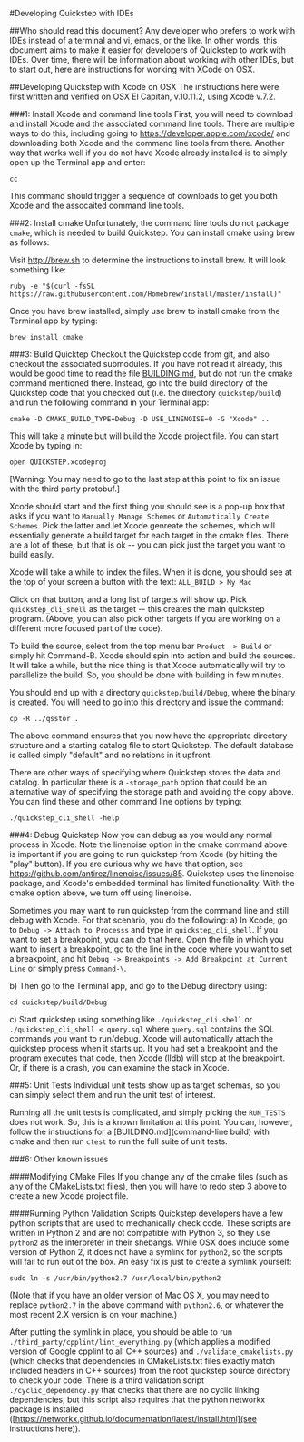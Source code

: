 #Developing Quickstep with IDEs

##Who should read this document?
Any developer who prefers to work with IDEs instead of a terminal and
vi, emacs, or the like. In other words, this document aims to make it easier
for developers of Quickstep to work with IDEs. Over time, there will be
information about working with other IDEs, but to start out, here are
instructions for working with XCode on OSX.

##Developing Quickstep with Xcode on OSX
The instructions here were first written and verified on OSX El Capitan,
v.10.11.2, using Xcode v.7.2.

###1: Install Xcode and command line tools
First, you will need to download and install Xcode and the associated command
line tools. There are multiple ways to do this, including going to
https://developer.apple.com/xcode/ and downloading both Xcode and the command
line tools from there. Another way that works well if you do not have Xcode
already installed is to simply open up the Terminal app and enter:

```
cc
```

This command should trigger a sequence of downloads to get you both Xcode
and the assocaited command line tools.

###2: Install cmake
Unfortunately, the command line tools do not package `cmake`, which is needed
to build Quickstep. You can install cmake using brew as follows:

Visit http://brew.sh to determine the instructions to install brew. It will look
something like:

```
ruby -e "$(curl -fsSL https://raw.githubusercontent.com/Homebrew/install/master/install)"
```

Once you have brew installed, simply use brew to install cmake from the
Terminal app by typing: 

```
brew install cmake
```

###3: Build Quicktep
Checkout the Quickstep code from git, and also checkout the associated submodules.
If you have not read it already, this would be good time to read the file
[BUILDING.md](BUILDING.md), but do not run the cmake command mentioned there. Instead, go
into the build directory of the Quickstep code that you checked out
(i.e. the directory `quickstep/build`) and run the following command
in your Terminal app:


```
cmake -D CMAKE_BUILD_TYPE=Debug -D USE_LINENOISE=0 -G "Xcode" ..
```

This will take a minute but will build the Xcode project file. You can start
Xcode by typing in:

```
open QUICKSTEP.xcodeproj
```

[Warning: You may need to go to the last step at this point to fix an issue
with the third party protobuf.]

Xcode should start and the first thing you should see is a pop-up box that asks
if you want to `Manually Manage Schemes` or `Automatically Create Schemes`.
Pick the latter and let Xcode genreate the schemes, which will essentially
generate a build target for each target in the cmake files. There are a lot of
these, but that is ok -- you can pick just the target you want to build easily.

Xcode will take a while to index the files. When it is done, you should see at
the top of your screen a button with the text: `ALL_BUILD > My Mac`

Click on that button, and a long list of targets will show up. Pick
`quickstep_cli_shell` as the target -- this creates the main quickstep program.
(Above, you can also pick other targets if you are working on a different more
focused part of the code).

To build the source, select from the top menu bar `Product -> Build` or simply
hit Command-B. Xcode should spin into action and build the sources. It will take
a while, but the nice thing is that Xcode automatically will try to parallelize
the build. So, you should be done with building in few minutes.

You should end up with a directory `quickstep/build/Debug`, where the binary is
created. You will need to go into this directory and issue the command:

```
cp -R ../qsstor .
```

The above command ensures that you now have the appropriate directory structure
and a starting catalog file to start Quickstep. The default database is called 
simply "default" and no relations in it upfront. 

There are other ways of specifying where Quickstep stores the data and catalog.
In particular there is a  `-storage_path` option that could be an alternative
way of specifying the storage path and avoiding the copy above. You can find
these and other command line options by typing: 

```
./quickstep_cli_shell -help
```


###4: Debug Quickstep
Now you can debug as you would any normal process in Xcode. Note the 
linenoise option in the cmake command above is important if you are going
to run quickstep from Xcode (by hitting the "play" button). If you are 
curious why we have that option, see 
https://github.com/antirez/linenoise/issues/85. Quickstep uses the linenoise
package, and Xcode's embedded terminal has limited functionality. With the
cmake option above, we turn off using linenoise.

Sometimes you may want to run quickstep from the command line and still 
debug with Xcode. For that scenario, you do the following:
a) In Xcode, go to `Debug -> Attach to Processs` and type in
`quickstep_cli_shell`. If you want to set a breakpoint, you can do
that here. Open the file in which you want to insert a breakpoint,
go to the line in the code where you want to set a breakpoint,
and hit `Debug -> Breakpoints -> Add Breakpoint at Current Line` or
simply press `Command-\`.

b) Then go to the Terminal app, and go to the Debug directory using:

```
cd quickstep/build/Debug
```

c) Start quickstep using something like `./quickstep_cli.shell` or
`./quickstep_cli_shell < query.sql` where `query.sql` contains the SQL commands
you want to run/debug. Xcode will automatically attach the quickstep process
when it starts up. It you had set a breakpoint and the program executes that
code, then Xcode (lldb) will stop at the breakpoint. Or, if there is a crash,
you can examine the stack in Xcode.

###5: Unit Tests
Individual unit tests show up as target schemas, so you can simply select them
and run the unit test of interest. 

Running all the unit tests is complicated, and simply picking the `RUN_TESTS`
does not work. So, this is a known limitation at this point. You can, however,
follow the instructions for a [BUILDING.md](command-line build) with cmake and
then run `ctest` to run the full suite of unit tests.

###6: Other known issues

####Modifying CMake Files
If you change any of the cmake files (such as any of the CMakeLists.txt
files), then you will have to [redo step 3](#3-build-quicktep) above to
create a new Xcode project file.

####Running Python Validation Scripts
Quickstep developers have a few python scripts that are used to mechanically
check code. These scripts are written in Python 2 and are not compatible with
Python 3, so they use `python2` as the interpreter in their shebangs. While
OSX does include some version of Python 2, it does not have a symlink for
`python2`, so the scripts will fail to run out of the box. An easy fix is just
to create a symlink yourself:

```
sudo ln -s /usr/bin/python2.7 /usr/local/bin/python2
```

(Note that if you have an older version of Mac OS X, you may need to replace
`python2.7` in the above command with `python2.6`, or whatever the most recent
2.X version is on your machine.)

After putting the symlink in place, you should be able to run
`./third_party/cpplint/lint_everything.py` (which applies a modified version of
Google cpplint to all C++ sources) and `./validate_cmakelists.py` (which checks
that dependencies in CMakeLists.txt files exactly match included headers in C++
sources) from the root quickstep source directory to check your code. There is
a third validation script `./cyclic_dependency.py` that checks that there are
no cyclic linking dependencies, but this script also requires that the python
networkx package is installed
([https://networkx.github.io/documentation/latest/install.html](see
instructions here)).
